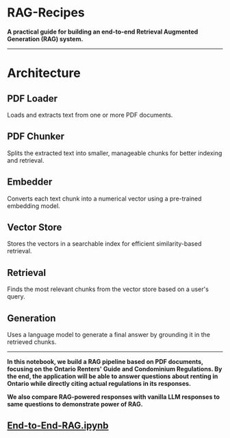 # RAG-Recipes

**A practical guide for building an end-to-end Retrieval Augmented Generation (RAG) system.**

---

# Architecture

## PDF Loader
Loads and extracts text from one or more PDF documents.

## PDF Chunker
Splits the extracted text into smaller, manageable chunks for better indexing and retrieval.

## Embedder
Converts each text chunk into a numerical vector using a pre-trained embedding model.

## Vector Store
Stores the vectors in a searchable index for efficient similarity-based retrieval.

## Retrieval
Finds the most relevant chunks from the vector store based on a user's query.

## Generation
Uses a language model to generate a final answer by grounding it in the retrieved chunks.

---

**In this notebook, we build a RAG pipeline based on PDF documents, focusing on the Ontario Renters' Guide and Condominium Regulations. By the end, the application will be able to answer questions about renting in Ontario while directly citing actual regulations in its responses.**

**We also compare RAG-powered responses with vanilla LLM responses to same questions to demonstrate power of RAG.**

## [End-to-End-RAG.ipynb](https://github.com/szamani20/RAG-Recipes/blob/main/End-to-End-RAG.ipynb)

